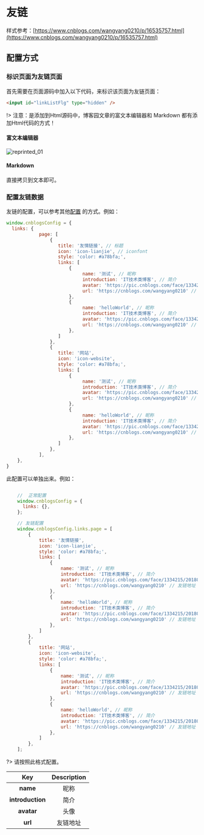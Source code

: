 # 友链

样式参考：[https://www.cnblogs.com/wangyang0210/p/16535757.html](https://www.cnblogs.com/wangyang0210/p/16535757.html)

## 配置方式

### 标识页面为友链页面

首先需要在页面源码中加入以下代码，来标识该页面为友链页面：

```html
<input id="linkListFlg" type="hidden" />
```

!> 注意：是添加到Html源码中，博客园文章的富文本编辑器和 Markdown 都有添加Html代码的方式！

#### 富文本编辑器

![reprinted_01](https://cdn.jsdelivr.net/gh/wangyang0210/pic/imgs/project/cnblogs/reprinted_01.png)

#### Markdown

直接拷贝到文本即可。

### 配置友链数据

友链的配置，可以参考其他[配置](https://wangyang0210.github.io/cnblogs-theme/v2/#/Docs/Customization/config?id=links-%e5%8f%8b%e6%83%85%e9%93%be%e6%8e%a5) 的方式。例如：

```javascript
window.cnblogsConfig = {
  links: {
            page: [
                {
                   title: '友情链接', // 标题
                   icon: 'icon-lianjie', // iconfont
                   style: 'color: #a78bfa;', 
                   links: [
                       {
                            name: '测试', // 昵称
                            introduction: 'IT技术类博客', // 简介
                            avatar: 'https://pic.cnblogs.com/face/1334215/20180504110551.png', // 头像
                            url: 'https://cnblogs.com/wangyang0210' // 友链地址
                       },
                       {
                            name: 'helloWorld', // 昵称
                            introduction: 'IT技术类博客', // 简介
                            avatar: 'https://pic.cnblogs.com/face/1334215/20180504110551.png', // 头像
                            url: 'https://cnblogs.com/wangyang0210' // 友链地址
                       },
                   ]
                },
                {
                   title: '网站',
                   icon: 'icon-website',
                   style: 'color: #a78bfa;',
                   links: [
                       {
                            name: '测试', // 昵称
                            introduction: 'IT技术类博客', // 简介
                            avatar: 'https://pic.cnblogs.com/face/1334215/20180504110551.png', // 头像
                            url: 'https://cnblogs.com/wangyang0210' // 友链地址
                       },
                       {
                            name: 'helloWorld', // 昵称
                            introduction: 'IT技术类博客', // 简介
                            avatar: 'https://pic.cnblogs.com/face/1334215/20180504110551.png', // 头像
                            url: 'https://cnblogs.com/wangyang0210' // 友链地址
                       },
                   ]
                },
            ],
    },
}
```

此配置可以单独出来。例如：

```javascript

    //  正常配置
    window.cnblogsConfig = {
      links: {},
    };

    // 友链配置
    window.cnblogsConfig.links.page = [
        {
            title: '友情链接',
            icon: 'icon-lianjie',
            style: 'color: #a78bfa;',
            links: [
                {
                    name: '测试', // 昵称
                    introduction: 'IT技术类博客', // 简介
                    avatar: 'https://pic.cnblogs.com/face/1334215/20180504110551.png', // 头像
                    url: 'https://cnblogs.com/wangyang0210' // 友链地址
                },
                {
                    name: 'helloWorld', // 昵称
                    introduction: 'IT技术类博客', // 简介
                    avatar: 'https://pic.cnblogs.com/face/1334215/20180504110551.png', // 头像
                    url: 'https://cnblogs.com/wangyang0210' // 友链地址
                },
            ]
        },
        {
            title: '网站',
            icon: 'icon-website',
            style: 'color: #a78bfa;',
            links: [
                {
                    name: '测试', // 昵称
                    introduction: 'IT技术类博客', // 简介
                    avatar: 'https://pic.cnblogs.com/face/1334215/20180504110551.png', // 头像
                    url: 'https://cnblogs.com/wangyang0210' // 友链地址
                },
                {
                    name: 'helloWorld', // 昵称
                    introduction: 'IT技术类博客', // 简介
                    avatar: 'https://pic.cnblogs.com/face/1334215/20180504110551.png', // 头像
                    url: 'https://cnblogs.com/wangyang0210' // 友链地址
                },
            ]
        },
    ];
```

?> 请按照此格式配置。

|**Key**|**Description**|
|:-----:|:-----:|
|**name**|昵称|
|**introduction**|简介|
|**avatar**|头像|
|**url**|友链地址|
